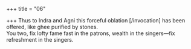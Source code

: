 +++
title = "06"

+++
Thus to Indra and Agni this forceful oblation [/invocation] has been  offered, like ghee purified by stones.  
You two, fix lofty fame fast in the patrons, wealth in the singers—fix  refreshment in the singers.  